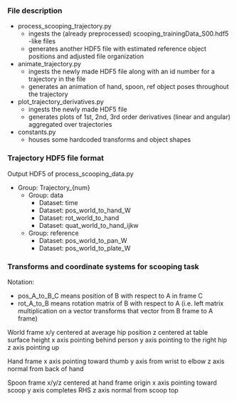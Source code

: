### File description

- process_scooping_trajectory.py
    - ingests the (already preprocessed) scooping_trainingData_S00.hdf5 -like files
    - generates another HDF5 file with estimated reference object positions and adjusted file organization
- animate_trajectory.py
    - ingests the newly made HDF5 file along with an id number for a trajectory in the file
    - generates an animation of hand, spoon, ref object poses throughout the trajectory
- plot_trajectory_derivatives.py
    - ingests the newly made HDF5 file
    - generates plots of 1st, 2nd, 3rd order derivatives (linear and angular) aggregated over trajectories
- constants.py
    - houses some hardcoded transforms and object shapes

### Trajectory HDF5 file format

Output HDF5 of process_scooping_data.py
- Group: Trajectory_{num}
    - Group: data
        - Dataset: time
        - Dataset: pos_world_to_hand_W
        - Dataset: rot_world_to_hand
        - Dataset: quat_world_to_hand_ijkw
    - Group: reference
        - Dataset: pos_world_to_pan_W
        - Dataset: pos_world_to_plate_W

### Transforms and coordinate systems for scooping task

Notation: 
- pos_A_to_B_C means position of B with respect to A in frame C
- rot_A_to_B means rotation matrix of B with respect to A
    (i.e. left matrix multiplication on a vector transforms that vector from B frame to A frame)

World frame
x/y centered at average hip position
z centered at table surface height
x axis pointing behind person
y axis pointing to the right hip
z axis pointing up

Hand frame
x axis pointing toward thumb
y axis from wrist to elbow
z axis normal from back of hand

Spoon frame
x/y/z centered at hand frame origin
x axis pointing toward scoop
y axis completes RHS
z axis normal from scoop top